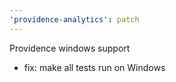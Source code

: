 ```yaml
---
'providence-analytics': patch
---
```


Providence windows support

- fix: make all tests run on Windows
